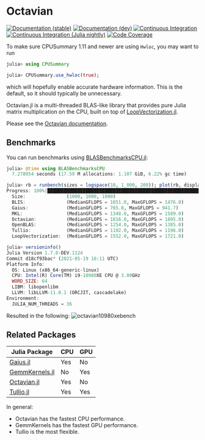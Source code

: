 # Octavian

[![Documentation (stable)][docs-stable-img]][docs-stable-url]
[![Documentation (dev)][docs-dev-img]][docs-dev-url]
[![Continuous Integration][ci-img]][ci-url]
[![Continuous Integration (Julia nightly)][ci-julia-nightly-img]][ci-julia-nightly-url]
[![Code Coverage][codecov-img]][codecov-url]

[docs-stable-url]:      https://octavian.JuliaLinearAlgebra.org/stable
[docs-dev-url]:         https://octavian.JuliaLinearAlgebra.org/dev
[ci-url]:               https://github.com/JuliaLinearAlgebra/Octavian.jl/actions?query=workflow%3ACI
[ci-julia-nightly-url]: https://github.com/JuliaLinearAlgebra/Octavian.jl/actions?query=workflow%3A%22CI+%28Julia+nightly%29%22
[codecov-url]:          https://codecov.io/gh/JuliaLinearAlgebra/Octavian.jl

[docs-stable-img]:      https://img.shields.io/badge/docs-stable-blue.svg                                            "Documentation (stable)"
[docs-dev-img]:         https://img.shields.io/badge/docs-dev-blue.svg                                               "Documentation (dev)"
[ci-img]:               https://github.com/JuliaLinearAlgebra/Octavian.jl/workflows/CI/badge.svg                     "Continuous Integration"
[ci-julia-nightly-img]: https://github.com/JuliaLinearAlgebra/Octavian.jl/workflows/CI%20(Julia%20nightly)/badge.svg "Continuous Integration (Julia nightly)"
[codecov-img]:          https://codecov.io/gh/JuliaLinearAlgebra/Octavian.jl/branch/master/graph/badge.svg           "Code Coverage"

To make sure CPUSummary 1.11 and newer are using `Hwloc`, you may want to run
```julia
julia> using CPUSummary

julia> CPUSummary.use_hwloc(true);
```
which will hopefully enable accurate hardware information. This is the default,
so it should typically be unnecessary.

Octavian.jl is a multi-threaded BLAS-like library that provides pure Julia
matrix multiplication on the CPU, built on top of
[LoopVectorization.jl](https://github.com/chriselrod/LoopVectorization.jl).

Please see the
[Octavian documentation](https://octavian.JuliaLinearAlgebra.org/stable).

## Benchmarks

You can run benchmarks using [BLASBenchmarksCPU.jl](https://github.com/JuliaLinearAlgebra/BLASBenchmarksCPU.jl):
```julia
julia> @time using BLASBenchmarksCPU
  7.278954 seconds (17.59 M allocations: 1.107 GiB, 6.22% gc time)

julia> rb = runbench(sizes = logspace(10, 1_000, 200)); plot(rb, displayplot = false);
Progress: 100%|██████████████████████████████████████████████████████████████████████████████████████████████████████████████████████████████████████████████████████████████████████████████████████████████████████████████████████████████████████████████████████| Time: 2:25:04
  Size:               (1000, 1000, 1000)
  BLIS:               (MedianGFLOPS = 1051.0, MaxGFLOPS = 1476.0)
  Gaius:              (MedianGFLOPS = 765.8, MaxGFLOPS = 941.7)
  MKL:                (MedianGFLOPS = 1348.0, MaxGFLOPS = 1589.0)
  Octavian:           (MedianGFLOPS = 1816.0, MaxGFLOPS = 1895.0)
  OpenBLAS:           (MedianGFLOPS = 1254.0, MaxGFLOPS = 1385.0)
  Tullio:             (MedianGFLOPS = 1102.0, MaxGFLOPS = 1196.0)
  LoopVectorization:  (MedianGFLOPS = 1552.0, MaxGFLOPS = 1721.0)

julia> versioninfo()
Julia Version 1.7.0-DEV.1124
Commit d18cf93bac* (2021-05-19 16:11 UTC)
Platform Info:
  OS: Linux (x86_64-generic-linux)
  CPU: Intel(R) Core(TM) i9-10980XE CPU @ 3.00GHz
  WORD_SIZE: 64
  LIBM: libopenlibm
  LLVM: libLLVM-11.0.1 (ORCJIT, cascadelake)
Environment:
  JULIA_NUM_THREADS = 36
```
Resulted in the following:
![octavian10980xebench](https://raw.githubusercontent.com/JuliaLinearAlgebra/Octavian.jl/master/docs/src/assets/bench10980xe.svg)

## Related Packages

| Julia Package                                                    | CPU | GPU |
| ---------------------------------------------------------------- | --- | --- |
| [Gaius.jl](https://github.com/MasonProtter/Gaius.jl)             | Yes | No  |
| [GemmKernels.jl](https://github.com/JuliaGPU/GemmKernels.jl)     | No  | Yes |
| [Octavian.jl](https://github.com/JuliaLinearAlgebra/Octavian.jl) | Yes | No  |
| [Tullio.jl](https://github.com/mcabbott/Tullio.jl)               | Yes | Yes |

In general:
- Octavian has the fastest CPU performance.
- GemmKernels has the fastest GPU performance.
- Tullio is the most flexible.
